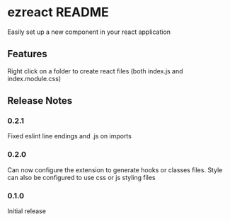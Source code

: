 # ezreact README

Easily set up a new component in your react application

## Features

Right click on a folder to create react files (both index.js and index.module.css)

## Release Notes

### 0.2.1

Fixed eslint line endings and .js on imports

### 0.2.0

Can now configure the extension to generate hooks or classes files. Style can also be configured to use css or js styling files

### 0.1.0

Initial release
